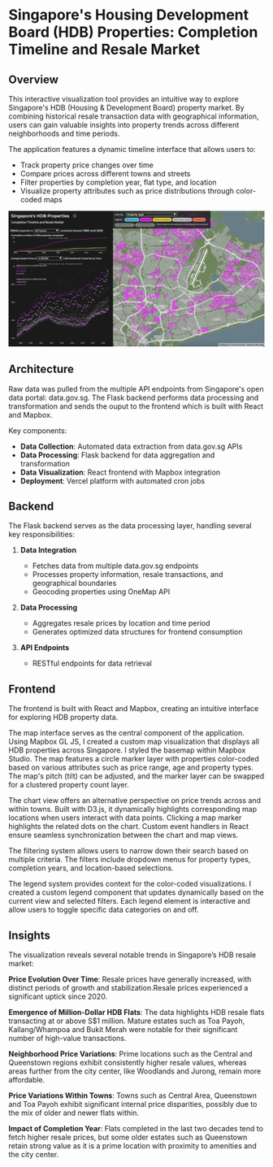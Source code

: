 # Singapore's Housing Development Board (HDB) Properties: Completion Timeline and Resale Market

## Overview

This interactive visualization tool provides an intuitive way to explore Singapore's HDB (Housing & Development Board) property market. By combining historical resale transaction data with geographical information, users can gain valuable insights into property trends across different neighborhoods and time periods.

The application features a dynamic timeline interface that allows users to:
- Track property price changes over time
- Compare prices across different towns and streets
- Filter properties by completion year, flat type, and location
- Visualize property attributes such as price distributions through color-coded maps

![UI](snapshot.png)

## Architecture

Raw data was pulled from the multiple API endpoints from Singapore's open data portal: data.gov.sg. The Flask backend performs data processing and transformation and sends the ouput to the frontend which is built with React and Mapbox.

Key components:
- **Data Collection**: Automated data extraction from data.gov.sg APIs
- **Data Processing**: Flask backend for data aggregation and transformation
- **Data Visualization**: React frontend with Mapbox integration
- **Deployment**: Vercel platform with automated cron jobs

## Backend

The Flask backend serves as the data processing layer, handling several key responsibilities:

1. **Data Integration**
   - Fetches data from multiple data.gov.sg endpoints
   - Processes property information, resale transactions, and geographical boundaries
   - Geocoding properties using OneMap API

2. **Data Processing**
   - Aggregates resale prices by location and time period
   - Generates optimized data structures for frontend consumption

3. **API Endpoints**
   - RESTful endpoints for data retrieval

## Frontend

The frontend is built with React and Mapbox, creating an intuitive interface for exploring HDB property data. 

The map interface serves as the central component of the application. Using Mapbox GL JS, I created a custom map visualization that displays all HDB properties across Singapore. I styled the basemap within Mapbox Studio. The map features a circle marker layer with properties color-coded based on various attributes such as price range, age and property types. The map's pitch (tilt) can be adjusted, and the marker layer can be swapped for a clustered property count layer. 

The chart view offers an alternative perspective on price trends across and within towns. Built with D3.js, it dynamically highlights corresponding map locations when users interact with data points. Clicking a map marker highlights the related dots on the chart. Custom event handlers in React ensure seamless synchronization between the chart and map views.

The filtering system allows users to narrow down their search based on multiple criteria. The filters include dropdown menus for property types, completion years, and location-based selections.

The legend system provides context for the color-coded visualizations. I created a custom legend component that updates dynamically based on the current view and selected filters. Each legend element is interactive and allow users to toggle specific data categories on and off.

## Insights

The visualization reveals several notable trends in Singapore’s HDB resale market:

**Price Evolution Over Time**: Resale prices have generally increased, with distinct periods of growth and stabilization.Resale prices experienced a significant uptick since 2020.

**Emergence of Million-Dollar HDB Flats**: The data highlights HDB resale flats transacting at or above S$1 million. Mature estates such as Toa Payoh, Kallang/Whampoa and Bukit Merah were notable for their significant number of high-value transactions.

**Neighborhood Price Variations**: Prime locations such as the Central and Queenstown regions exhibit consistently higher resale values, whereas areas further from the city center, like Woodlands and Jurong, remain more affordable.

**Price Variations Within Towns**: Towns such as Central Area, Queenstown and Toa Payoh exhibit significant internal price disparities, possibly due to the mix of older and newer flats within.

**Impact of Completion Year**: Flats completed in the last two decades tend to fetch higher resale prices, but some older estates such as Queenstown retain strong value as it is a prime location with proximity to amenities and the city center.
